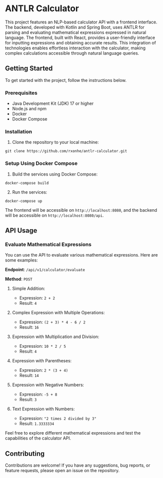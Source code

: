 # ANTLR Calculator

This project features an NLP-based calculator API with a frontend interface. 
The backend, developed with Kotlin and Spring Boot, uses ANTLR for parsing and evaluating mathematical expressions expressed in natural language. 
The frontend, built with React, provides a user-friendly interface for inputting expressions and obtaining accurate results. This integration of technologies enables effortless interaction with the calculator, making complex calculations accessible through natural language queries.

## Getting Started

To get started with the project, follow the instructions below.

### Prerequisites

- Java Development Kit (JDK) 17 or higher
- Node.js and npm
- Docker
- Docker Compose

### Installation

1. Clone the repository to your local machine:

```shell
git clone https://github.com/rxonhe/antlr-calculator.git
```

### Setup Using Docker Compose

1. Build the services using Docker Compose:

```shell
docker-compose build
```

2. Run the services:

```shell
docker-compose up
```

The frontend will be accessible on `http://localhost:8080`, and the backend will be accessible on `http://localhost:8080/api`.

## API Usage

### Evaluate Mathematical Expressions

You can use the API to evaluate various mathematical expressions. Here are some examples:

**Endpoint**: `/api/v1/calculator/evaluate`

**Method**: `POST`

1. Simple Addition:
   - Expression: `2 + 2`
   - Result: `4`

2. Complex Expression with Multiple Operations:
   - Expression: `(2 + 3) * 4 - 6 / 2`
   - Result: `16`

3. Expression with Multiplication and Division:
   - Expression: `10 * 2 / 5`
   - Result: `4`

4. Expression with Parentheses:
   - Expression: `2 * (3 + 4)`
   - Result: `14`

5. Expression with Negative Numbers:
   - Expression: `-5 + 8`
   - Result: `3`

6. Text Expression with Numbers:
   - Expression: `"2 times 2 divided by 3"`
   - Result: `1.3333334`

Feel free to explore different mathematical expressions and test the capabilities of the calculator API.

## Contributing

Contributions are welcome! If you have any suggestions, bug reports, or feature requests, please open an issue on the repository.
